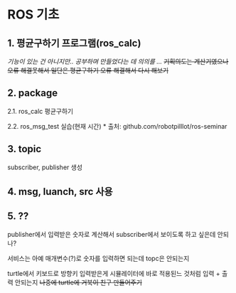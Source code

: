 # ROS 기초

## 1. 평균구하기 프로그램(ros_calc)
_기능이 있는 건 아니지만.. 공부하며 만들었다는 데 의의를 ..._
~~기획의도는 계산기였으나 오류 해결못해서 일단은 평균구하기 오류 해결해서 다시 해보기~~
## 2. package
2.1. ros_calc 평균구하기

2.2. ros_msg_test 실습(현재 시간) * 출처: github.com/robotpilllot/ros-seminar
## 3. topic
 subscriber, publisher 생성
## 4. msg, luanch, src 사용
## 5. ??
 publisher에서 입력받은 숫자로 계산해서 subscriber에서 보이도록 하고 싶은데 안되나?
 
 서비스는 아예 매개변수(?)로 숫자를 입력하면 되는데 topc은 안되는지
 
 
 turtle에서 키보드로 방향키 입력받은게 시뮬레이터에 바로 적용된느 것처럼 입력 + 출력 안되는지
 ~~나중에 turtle에 거북이 친구 만들어주기~~
